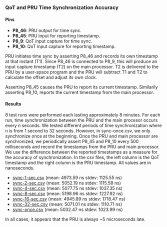### QoT and PRU Time Synchronization Accuracy

#### Pins
* __P8_46__: PRU output for time sync.
* __P8_45__: PRU input for reporting timestamp.
* __P8_9__: QoT input capture for time sync.
* __P8_10__: QoT input capture for reporting timestamp.

PRU initiates time sync by asserting P8_46 and records its own timestamp at that instant (T1).
Since P8_46 is connected to P8_9, this will produce an input capture timestamp (T2) on the main processor.
T2 is delivered to the PRU by a user-space program and the PRU will subtract T1 and T2 to calculate the offset and adjust its own clock.

Asserting P8_45 causes the PRU to report its current timestamp. Similarily asserting P8_10, reports the current timestamp from the main processor.

#### Results

8 test runs were performed each lasting approximately 8 minutes.
For each run, time synchronization between the PRU and the main procesor occurs every n seconds.
We tested different periods of time synchronization where n is from 1 second to 32 seconds.
However, in sync-once.csv, we only synchronize once at the beginning.
Once the PRU and main processor are synchronized, we periodically assert P8_45 and P8_10 
every 500 milliseconds and record the timestamps from the PRU and main processor.
We use the difference between the reported timestamps as a measure for the accuracy of synchronization.
In the csv files, the left column is the QoT timestamp and the right column is the PRU timestamp.
All values are in nanoseconds. 

* [sync-1-sec.csv](https://github.com/yifanz/ucla-nesl-pru-lib/blob/master/examples/measure_time_sync/sync-1-sec.csv) (mean: 4973.59 ns stdev: 1125.55 ns)
* [sync-2-sec.csv](https://github.com/yifanz/ucla-nesl-pru-lib/blob/master/examples/measure_time_sync/sync-2-sec.csv) (mean: 5052.19 ns stdev: 1115.58 ns)
* [sync-4-sec.csv](https://github.com/yifanz/ucla-nesl-pru-lib/blob/master/examples/measure_time_sync/sync-4-sec.csv) (mean: 5077.75 ns stdev: 1037.35 ns)
* [sync-8-sec.csv](https://github.com/yifanz/ucla-nesl-pru-lib/blob/master/examples/measure_time_sync/sync-8-sec.csv) (mean: 5198.96 ns stdev: 1227.92 ns)
* [sync-16-sec.csv](https://github.com/yifanz/ucla-nesl-pru-lib/blob/master/examples/measure_time_sync/sync-16-sec.csv) (mean: 4945.89 ns stdev: 1718.47 ns)
* [sync-32-sec.csv](https://github.com/yifanz/ucla-nesl-pru-lib/blob/master/examples/measure_time_sync/sync-32-sec.csv) (mean: 5071.01 ns stdev: 1110.71 ns)
* [sync-once.csv](https://github.com/yifanz/ucla-nesl-pru-lib/blob/master/examples/measure_time_sync/sync-once.csv) (mean: 5032.47 ns stdev: 1023.99 ns)

In all cases, it appears that the PRU is always ~5 microseconds late.
